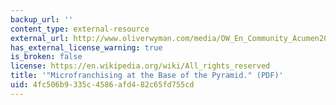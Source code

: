 ```yaml
---
backup_url: ''
content_type: external-resource
external_url: http://www.oliverwyman.com/media/OW_En_Community_Acumen2008MicrofranchisingWorkingPaper.pdf
has_external_license_warning: true
is_broken: false
license: https://en.wikipedia.org/wiki/All_rights_reserved
title: '"Microfranchising at the Base of the Pyramid." (PDF)'
uid: 4fc506b9-335c-4586-afd4-82c65fd755cd
---
```

